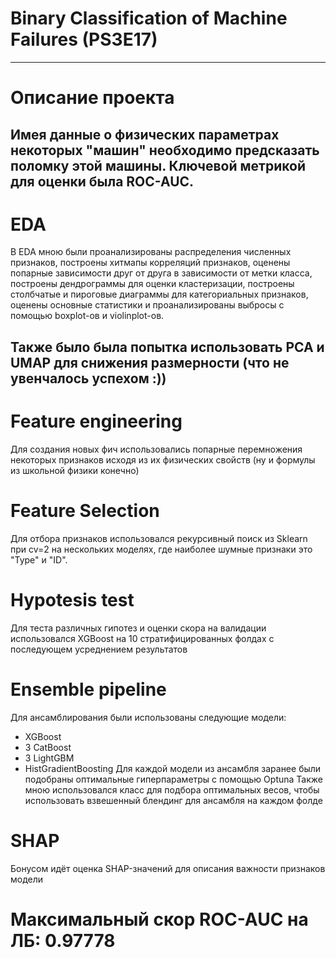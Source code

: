 </div>
<img src="https://komarev.com/ghpvc/?username=ErokhinVi&style=flat-square&color=blue" alt=""/>

# Binary Classification of Machine Failures (PS3E17)
---
# Описание проекта
Имея данные о физических параметрах некоторых "машин" необходимо предсказать поломку этой машины. Ключевой метрикой для оценки была ROC-AUC.
---
# EDA
В EDA мною были проанализированы распределения численных признаков, построены хитмапы корреляций признаков, оценены попарные зависимости друг от друга в зависимости от метки класса, построены дендрограммы для оценки кластеризации, построены столбчатые и пироговые диаграммы для категориальных признаков, оценены основные статистики и проанализированы выбросы с помощью boxplot-ов и violinplot-ов.

Также было была попытка использовать PCA и UMAP для снижения размерности (что не увенчалось успехом :))
---
# Feature engineering
Для создания новых фич использовались попарные перемножения некоторых признаков исходя из их физических свойств (ну и формулы из школьной физики конечно)
# Feature Selection
Для отбора признаков использовался рекурсивный поиск из Sklearn при cv=2 на нескольких моделях, где наиболее шумные признаки это "Type" и "ID".
# Hypotesis test
Для теста различных гипотез и оценки скора на валидации использовался XGBoost на 10 стратифицированных фолдах с последующем усреднением результатов
# Ensemble pipeline
Для ансамблирования были использованы следующие модели: 
 - XGBoost
 - 3 CatBoost
 - 3 LightGBM
 - HistGradientBoosting
Для каждой модели из ансамбля заранее были подобраны оптимальные гиперпараметры с помощью Optuna
Также мною использовался класс для подбора оптимальных весов, чтобы использовать взвешенный блендинг для ансамбля на каждом фолде
# SHAP
Бонусом идёт оценка SHAP-значений для описания важности признаков модели
# Максимальный скор ROC-AUC на ЛБ: 0.97778 
